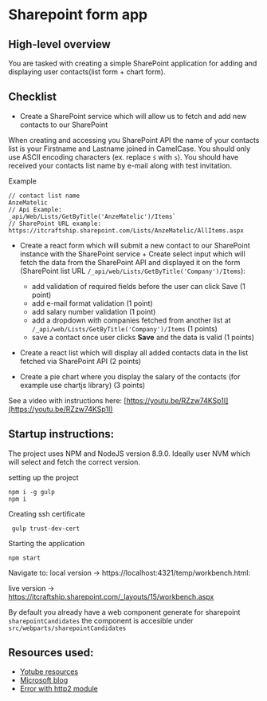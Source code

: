 # Sharepoint form app


## High-level overview


You are tasked with creating a simple SharePoint application for 
adding and displaying user contacts(list form + chart form).


## Checklist
 
- Create a SharePoint service which will allow us to fetch and add new contacts to our SharePoint

When creating and accessing you SharePoint API
the name of your contacts list is your Firstname and Lastname joined in CamelCase. You should only use ASCII encoding characters (ex. replace `ś` with `s`). You should have received your contacts list name by e-mail along with test invitation.

Example
```
// contact list name
AnzeMatelic
// Api Example:
_api/Web/Lists/GetByTitle('AnzeMatelic')/Items`
// SharePoint URL example:
https://itcraftship.sharepoint.com/Lists/AnzeMatelic/AllItems.aspx
```


- Create a react form which will submit a new contact to our SharePoint instance with the SharePoint service + Create select input which will fetch the data from the SharePoint API and displayed it on the form (SharePoint list URL `/_api/web/Lists/GetByTitle('Company')/Items`):
  - add validation of required fields before the user can click Save (1 point)
  - add e-mail format validation (1 point)
  - add salary number validation (1 point)
  - add a dropdown with companies fetched from another list at `/_api/web/Lists/GetByTitle('Company')/Items` (1 points)
  - save a contact once user clicks **Save** and the data is valid (1 points)

- Create a react list which will display all added contacts data in the list fetched via SharePoint API (2 points)
- Create a pie chart where you display the salary of the contacts (for example use chartjs library) (3 points)

See a video with instructions here:
[https://youtu.be/RZzw74KSp1I](https://youtu.be/RZzw74KSp1I)

## Startup instructions:

The project uses NPM and NodeJS version 8.9.0. Ideally user NVM which will select and fetch the correct version.

setting up the project
```
npm i -g gulp
npm i
```

Creating ssh certificate
```
 gulp trust-dev-cert
```

Starting the application
```
npm start
```
Navigate to:
local version -> https://localhost:4321/temp/workbench.html:

live version -> https://itcraftship.sharepoint.com/_layouts/15/workbench.aspx

By default you already have a web component generate for sharepoint ```sharepointCandidates```
the component is accesible under ```src/webparts/sharepointCandidates```


## Resources used:
- [Yotube resources](https://www.youtube.com/watch?v=S3tG2DE8tR8 )
- [Microsoft blog](https://developer.microsoft.com/en-us/sharepoint/blogs/)
- [Error with http2 module](https://sharepoint.stackexchange.com/questions/229327/workbench-page-shows-this-site-can-t-provide-a-secure-connection-on-creating-s)
